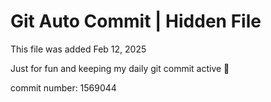 # Git Auto Commit | Hidden File

This file was added Feb 12, 2025

Just for fun and keeping my daily git commit active 🤪

commit number: 1569044
